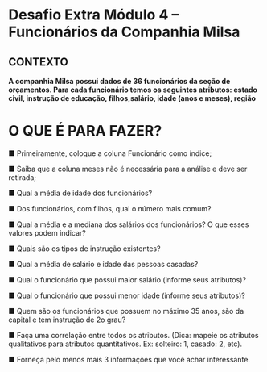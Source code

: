 # Desafio Extra Módulo 4 – Funcionários da Companhia Milsa

## **CONTEXTO**
**A companhia Milsa possui dados de 36 funcionários da seção de orçamentos. Para cada funcionário temos os seguintes atributos: estado civil, instrução de educação, filhos,salário, idade (anos e meses), região**


# **O QUE É PARA FAZER?**


■ Primeiramente, coloque a coluna Funcionário como índice;

■ Saiba que a coluna meses não é necessária para a análise e deve ser retirada;

■ Qual a média de idade dos funcionários?

■ Dos funcionários, com filhos, qual o número mais comum?

■ Qual a média e a mediana dos salários dos funcionários? O que esses valores podem indicar?

■ Quais são os tipos de instrução existentes?

■ Qual a média de salário e idade das pessoas casadas?

■ Qual o funcionário que possui maior salário (informe seus atributos)?

■ Qual o funcionário que possui menor idade (informe seus atributos)?

■ Quem são os funcionários que possuem no máximo 35 anos, são da capital e tem instrução de 2o grau?

■ Faça uma correlação entre todos os atributos. (Dica: mapeie os atributos qualitativos para atributos quantitativos. Ex: solteiro: 1, casado: 2, etc).

■ Forneça pelo menos mais 3 informações que você achar interessante.
